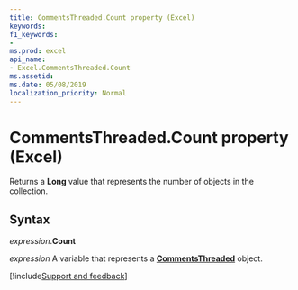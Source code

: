 ```yaml
---
title: CommentsThreaded.Count property (Excel)
keywords:
f1_keywords:
-
ms.prod: excel
api_name:
- Excel.CommentsThreaded.Count
ms.assetid:
ms.date: 05/08/2019
localization_priority: Normal
---
```



# CommentsThreaded.Count property (Excel)

Returns a **Long** value that represents the number of objects in the collection.


## Syntax

_expression_.**Count**

_expression_ A variable that represents a **[CommentsThreaded](Excel.CommentsThreaded.md)** object.




[!include[Support and feedback](~/includes/feedback-boilerplate.md)]